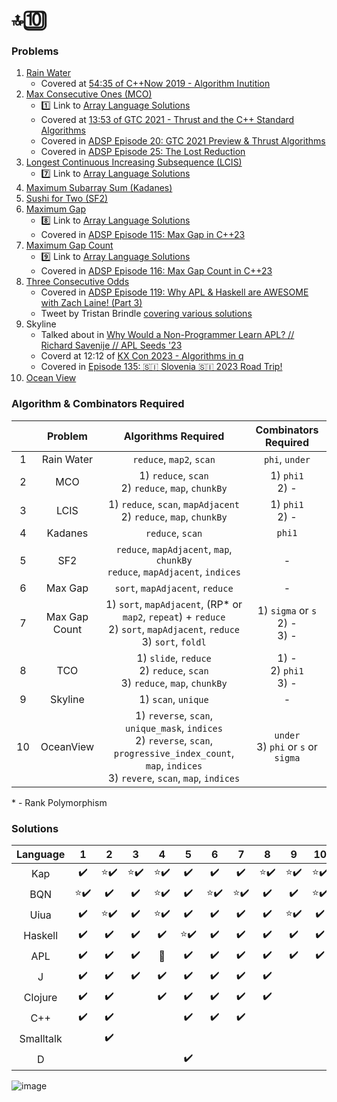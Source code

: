 # 🔝🔟


### Problems

1. [Rain Water](https://leetcode.com/problems/trapping-rain-water/description/)
   * Covered at [54:35 of C++Now 2019 - Algorithm Inutition](https://youtu.be/48gV1SNm3WA?t=3275)
2. [Max Consecutive Ones (MCO)](https://leetcode.com/problems/max-consecutive-ones/)
   * 1️⃣ Link to [Array Language Solutions](https://github.com/codereport/array-language-comparisons/blob/main/comparisons/leetcode/P0485_MCO.md)
   * Covered at [13:53 of GTC 2021 - Thrust and the C++ Standard Algorithms](https://youtu.be/zlJg9mCNfkQ?t=833)
   * Covered in [ADSP Episode 20: GTC 2021 Preview & Thrust Algorithms](https://adspthepodcast.com/2021/04/09/Episode-20.html)
   * Covered in [ADSP Episode 25: The Lost Reduction](https://adspthepodcast.com/2021/05/14/Episode-25.html)
3. [Longest Continuous Increasing Subsequence (LCIS)](https://leetcode.com/problems/longest-continuous-increasing-subsequence/)
   * 7️⃣ Link to [Array Language Solutions](https://github.com/codereport/array-language-comparisons/blob/main/comparisons/leetcode/P0674_LCIS.md)
4. [Maximum Subarray Sum (Kadanes)](https://leetcode.com/problems/maximum-subarray/)
5. [Sushi for Two (SF2)](https://codeforces.com/contest/1138/problem/A)
6. [Maximum Gap](https://leetcode.com/problems/maximum-gap/)
   * 8️⃣ Link to [Array Language Solutions](https://github.com/codereport/array-language-comparisons/blob/main/comparisons/leetcode/P0064_Max_Gap.md)
   * Covered in [ADSP Episode 115: Max Gap in C++23](https://adspthepodcast.com/2023/02/03/Episode-115.html)
7. [Maximum Gap Count](https://theweeklychallenge.org/blog/perl-weekly-challenge-198/)
   * 9️⃣ Link to [Array Language Solutions](https://github.com/codereport/array-language-comparisons/blob/main/comparisons/pwc/PWC198_P1_Max_Gap_Count.md)
   * Covered in [ADSP Episode 116: Max Gap Count in C++23](https://adspthepodcast.com/2023/02/10/Episode-116.html)
8. [Three Consecutive Odds](https://leetcode.com/problems/three-consecutive-odds/)
   * Covered in [ADSP Episode 119: Why APL & Haskell are AWESOME with Zach Laine! (Part 3)](https://adspthepodcast.com/2023/03/03/Episode-119.html)
   * Tweet by Tristan Brindle [covering various solutions](https://twitter.com/tristanbrindle/status/1632078445986435072?s=20)
9. Skyline
    * Talked about in [Why Would a Non-Programmer Learn APL? // Richard Savenije // APL Seeds '23](https://youtu.be/6AWSPC6qQB4?t=560)
    * Coverd at 12:12 of [KX Con 2023 - Algorithms in q](https://youtu.be/7ANmsW7crIQ?t=732)
    * Covered in [Episode 135: 🇸🇮 Slovenia 🇸🇮 2023 Road Trip!](https://adspthepodcast.com/2023/06/23/Episode-135.html)
10. [Ocean View](https://leetcode.ca/all/1762.html)

### Algorithm & Combinators Required

|       |    Problem    |                                                                       Algorithms Required                                                                        |          Combinators Required           |
| :---: | :-----------: | :--------------------------------------------------------------------------------------------------------------------------------------------------------------: | :-------------------------------------: |
|   1   |  Rain Water   |                                                                     `reduce`, `map2`, `scan`                                                                     |             `phi`, `under`              |
|   2   |      MCO      |                                                      1) `reduce`, `scan` <br> 2) `reduce`, `map`, `chunkBy`                                                      |           1) `phi1` <br> 2) -           |
|   3   |     LCIS      |                                              1) `reduce`, `scan`, `mapAdjacent` <br> 2) `reduce`, `map`, `chunkBy`                                               |           1) `phi1` <br> 2) -           |
|   4   |    Kadanes    |                                                                         `reduce`, `scan`                                                                         |                 `phi1`                  |
|   5   |      SF2      |                                        `reduce`, `mapAdjacent`, `map`, `chunkBy` <br> `reduce`, `mapAdjacent`, `indices`                                         |                    -                    |
|   6   |    Max Gap    |                                                                 `sort`, `mapAdjacent`, `reduce`                                                                  |                    -                    |
|   7   | Max Gap Count |                  1) `sort`, `mapAdjacent`, (RP* or `map2`, `repeat`) + `reduce` <br> 2) `sort`, `mapAdjacent`, `reduce` <br> 3) `sort`, `foldl`                  |  1) `sigma` or `s` <br> 2) - <br> 3) -  |
|   8   |      TCO      |                                         1) `slide`, `reduce` <br> 2) `reduce`, `scan` <br> 3) `reduce`, `map`, `chunkBy`                                         |      1) - <br> 2) `phi1` <br> 3) -      |
|   9   |    Skyline    |                                                                       1) `scan`, `unique`                                                                        |                    -                    |
|  10   |   OceanView   | 1) `reverse`, `scan`, `unique_mask`, `indices` <br> 2) `reverse`, `scan`, `progressive_index_count`, `map`, `indices` <br> 3) `revere`, `scan`, `map`, `indices` | `under` <br> 3) `phi` or `s` or `sigma` |

\* - Rank Polymorphism

### Solutions

| Language  |   1   |   2   |   3   |   4   |   5   |   6   |   7   |   8   |   9   |  10   |
| :-------: | :---: | :---: | :---: | :---: | :---: | :---: | :---: | :---: | :---: | :---: |
|    Kap    |   ✔️   |  ⭐✔️   |  ⭐✔️   |  ⭐✔️   |   ✔️   |   ✔️   |   ✔️   |  ⭐✔️   |  ⭐✔️   |  ⭐✔️   |
|    BQN    |  ⭐✔️   |   ✔️   |   ✔️   |  ⭐✔️   |   ✔️   |  ⭐✔️   |  ⭐✔️   |   ✔️   |   ✔️   |  ⭐✔️   |
|   Uiua    |   ✔️   |  ⭐✔️   |   ✔️   |  ⭐✔️   |   ✔️   |   ✔️   |   ✔️   |   ✔️   |  ⭐✔️   |   ✔️   |
|  Haskell  |   ✔️   |   ✔️   |   ✔️   |   ✔️   |  ⭐✔️   |   ✔️   |   ✔️   |   ✔️   |   ✔️   |   ✔️   |
|    APL    |   ✔️   |   ✔️   |   ✔️   |   🚫   |   ✔️   |   ✔️   |   ✔️   |   ✔️   |   ✔️   |   ✔️   |
|     J     |   ✔️   |   ✔️   |   ✔️   |   ✔️   |   ✔️   |   ✔️   |   ✔️   |   ✔️   |       |       |
|  Clojure  |   ✔️   |   ✔️   |       |   ✔️   |   ✔️   |   ✔️   |   ✔️   |   ✔️   |       |       |
|    C++    |   ✔️   |   ✔️   |       |       |   ✔️   |   ✔️   |   ✔️   |       |       |       |
| Smalltalk |       |   ✔️   |       |       |       |       |       |       |       |       |
|     D     |       |       |       |       |   ✔️   |       |       |       |       |       |

![image](https://github.com/codereport/top10/assets/36027403/aeeafc6d-aa3b-48b8-b40d-34daa92b0229)

